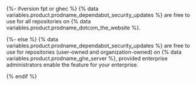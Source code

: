 {%- ifversion fpt or ghec %} 
{% data variables.product.prodname_dependabot_security_updates %} are free to use for all repositories on {% data variables.product.prodname_dotcom_the_website %}.

{%- else %} 
{% data variables.product.prodname_dependabot_security_updates %} are free to use for repositories (user-owned and organization-owned) on {% data variables.product.prodname_ghe_server %}, provided enterprise administrators enable the feature for your enterprise. 

{% endif %}
